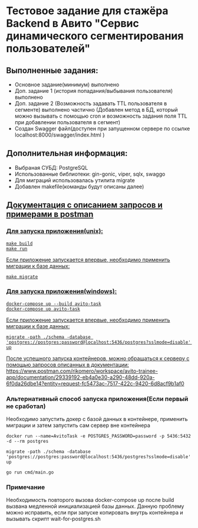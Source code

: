 # Тестовое задание для стажёра Backend в Авито "Сервис динамического сегментирования пользователей"

## Выполненные задания:
- Основное задание(минимум) выполнено
- Доп. задание 1 (история попадания/выбывания пользователя) выполнено
- Доп. задание 2 (Возможность задавать TTL пользователя в сегменте) выполнено частично (Добавлен метод в БД, который можно вызывать с помощью cron и возможность задания поля TTL при добавлении пользователя в сегмент)
- Создан Swagger файл(доступен при запущенном сервере по ссылке localhost:8000/swagger/index.html )

## Дополнительная информация:
- Выбраная СУБД: PostgreSQL
- Использованные библиотеки: gin-gonic, viper, sqlx, swaggo
- Для миграций использовалась утилита migrate
- Добавлен makefile(команды будут описаны далее)

## <a href="https://www.postman.com/rikomero/workspace/avito-trainee-app/documentation/29339192-eb4a0e30-a290-48dd-920a-6f0da26dbe14?entity=request-fc5473ac-7517-422c-9420-6d8acf9b1af0">Документация с описанием запросов и примерами в postman

### Для запуска приложения(unix):
```
make build
make run
```
Если приложение запускается впервые, необходимо применить миграции к базе данных:
```
make migrate
```


### Для запуска приложения(windows):
```
docker-compose up --build avito-task
docker-compose up avito-task
```
Если приложение запускается впервые, необходимо применить миграции к базе данных:
```
migrate -path ./schema -database 'postgres://postgres:password@localhost:5436/postgres?sslmode=disable' up
```
После успешного запуска контейнеров, можно обращаться к серверу с помощью запросов описанных в документации: https://www.postman.com/rikomero/workspace/avito-trainee-app/documentation/29339192-eb4a0e30-a290-48dd-920a-6f0da26dbe14?entity=request-fc5473ac-7517-422c-9420-6d8acf9b1af0


### Альтернативный способ запуска приложения(Если первый не сработал)
Необходимо запустить докер с базой данных в контейнере, применить миграции и затем запустить сам сервер вне контейнера
```
docker run --name=AvitoTask -e POSTGRES_PASSWORD=password -p 5436:5432 -d --rm postgres  

migrate -path ./schema -database 'postgres://postgres:password@localhost:5436/postgres?sslmode=disable' up

go run cmd/main.go   
```

### Примечание
Необходимость повторого вызова docker-compose up после build вызвана медленной инициализацией базы данных. Данную проблему можно исправить, если при запуске копировать внутрь контейнера и вызывать скрипт wait-for-postgres.sh
